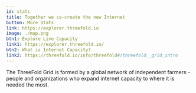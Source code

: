 ```yaml
---
id: stats
title: Together we co-create the new Internet 
button: More Stats
link: https://explorer.threefold.io
image: ./map.png
btn1: Explore Live Capacity
link1: https://explorer.threefold.io/
btn2: What is Internet Capacity?
link2: https://threefold.io/info/threefold#/threefold__grid_intro
---
```


The ThreeFold Grid is formed by a global network of independent farmers - people and organizations who expand internet capacity to where it is needed the most.
